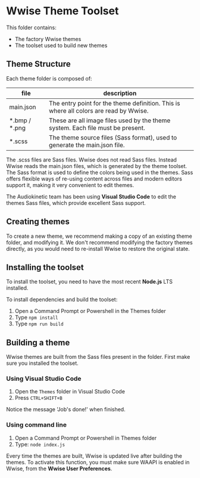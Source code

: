 # Wwise Theme Toolset

This folder contains:
 * The factory Wwise themes
 * The toolset used to build new themes

## Theme Structure

Each theme folder is composed of:

| file | description |
| --- |---|
| main.json      | The entry point for the theme definition. This is where all colors are read by Wwise. |
| *.bmp / *.png | These are all image files used by the theme system. Each file must be present. |
| *.scss | The theme source files (Sass format), used to generate the main.json file. |

The .scss files are Sass files. Wwise does not read Sass files. Instead Wwise reads the main.json files, which is generated by the theme toolset. The Sass format is used to define the colors being used in the themes. Sass offers flexible ways of re-using content across files and modern editors support it, making it very convenient to edit themes.

The Audiokinetic team has been using **Visual Studio Code** to edit the themes Sass files, which provide excellent Sass support.

## Creating themes

To create a new theme, we recommend making a copy of an existing theme folder, and modifying it. We don't recommend modifying the factory themes directly, as you would need to re-install Wwise to restore the original state.

## Installing the toolset

To install the toolset, you need to have the most recent **Node.js** LTS installed.

To install dependencies and build the toolset:

1. Open a Command Prompt or Powershell in the Themes folder
1. Type `npm install`
1. Type `npm run build`

## Building a theme

Wwise themes are built from the Sass files present in the folder. First make sure you installed the toolset.

### Using Visual Studio Code

1. Open the `Themes` folder in Visual Studio Code
1. Press `CTRL+SHIFT+B`

Notice the message 'Job's done!' when finished. 

### Using command line

1. Open a Command Prompt or Powershell in Themes folder
1. Type: `node index.js`

Every time the themes are built, Wwise is updated live after building the themes. To activate this function, you must make sure WAAPI is enabled in Wwise, from the **Wwise User Preferences**.